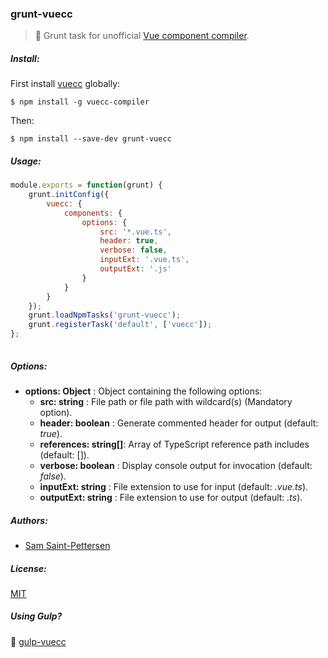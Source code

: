 ### grunt-vuecc
> :boar: Grunt task for unofficial [Vue component compiler](https://github.com/stpettersens/vue-component-compiler).

<!--
[![Build Status](https://travis-ci.org/stpettersens/gulp-codo.png?branch=master)](https://travis-ci.org/stpettersens/gulp-codo)
[![npm version](https://badge.fury.io/js/gulp-codo.svg)](http://npmjs.com/package/gulp-codo)
[![Dependency Status](https://david-dm.org/stpettersens/gulp-codo.png?theme=shields.io)](https://david-dm.org/stpettersens/gulp-codo) [![Development Dependency Status](https://david-dm.org/stpettersens/gulp-codo/dev-status.png?theme=shields.io)](https://david-dm.org/stpettersens/gulp-codo#info=devDependencies)
-->

##### Install:

First install [vuecc](https://github.com/stpettersens/vue-component-compiler) globally:

    $ npm install -g vuecc-compiler

Then:

    $ npm install --save-dev grunt-vuecc

##### Usage:
```js
module.exports = function(grunt) {
	grunt.initConfig({
		vuecc: {
			components: {
				options: {
					src: '*.vue.ts',
					header: true,
					verbose: false,
					inputExt: '.vue.ts',
					outputExt: '.js'
				}
			}
		}
	});
	grunt.loadNpmTasks('grunt-vuecc');
	grunt.registerTask('default', ['vuecc']);
};
            
```
##### Options:

* **options: Object** : Object containing the following options:
  * **src: string** : File path or file path with wildcard(s) (Mandatory option).
  * **header: boolean** : Generate commented header for output (default: *true*).
  * **references: string[]**: Array of TypeScript reference path includes (default: []). 
  * **verbose: boolean** : Display console output for invocation (default: *false*).
  * **inputExt: string** : File extension to use for input (default: *.vue.ts*).
  * **outputExt: string** : File extension to use for output (default: *.ts*).

##### Authors:

* [Sam Saint-Pettersen](https://github.com/stpettersens)

##### License:

[MIT](https://opensource.org/licenses/MIT)

##### Using Gulp?

:tropical_drink: [gulp-vuecc](http://github.com/stpettersens/gulp-vuecc)
